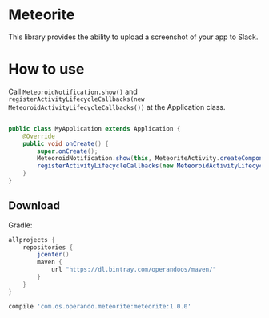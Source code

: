 # Meteorite

This library provides the ability to upload a screenshot of your app to Slack.

# How to use

Call `MeteoroidNotification.show()` and `registerActivityLifecycleCallbacks(new MeteoroidActivityLifecycleCallbacks())` at the Application class.

```java

public class MyApplication extends Application {
    @Override
    public void onCreate() {
        super.onCreate();
        MeteoroidNotification.show(this, MeteoriteActivity.createComponentName(this));
        registerActivityLifecycleCallbacks(new MeteoroidActivityLifecycleCallbacks());
    }
}
```


## Download

Gradle:
```groovy
allprojects {
    repositories {
        jcenter()
        maven {
            url "https://dl.bintray.com/operandoos/maven/"
        }
    }
}

compile 'com.os.operando.meteorite:meteorite:1.0.0'
```
